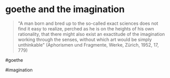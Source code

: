 # goethe and the imagination

> "A man born and bred up to the so-called exact sciences does not find it easy to realize, perched as he is on the heights of his own rationality, that there might also exist an exactitude of the imagination working through the senses, without which art would be simply unthinkable" (Aphorismen und Fragmente, Werke, Zürich, 1952, 17, 779)

#goethe

#imagination
